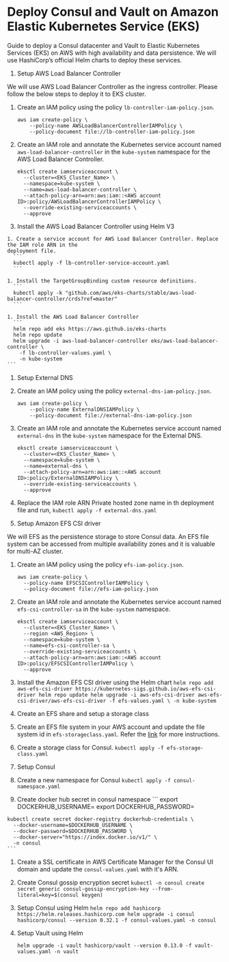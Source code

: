 # Deploy Consul and Vault on Amazon Elastic Kubernetes Service (EKS)

Guide to deploy a Consul datacenter and Vault to Elastic Kubernetes Services (EKS) on AWS with high 
availability and data persistence. We will use HashiCorp’s official Helm charts to deploy these
services.

1. Setup AWS Load Balancer Controller

We will use AWS Load Balancer Controller as the ingress controller. Please follow the below steps 
to deploy it to EKS cluster.

  1. Create an IAM policy using the policy `lb-controller-iam-policy.json`.
      ```  
      aws iam create-policy \
          --policy-name AWSLoadBalancerControllerIAMPolicy \
          --policy-document file://lb-controller-iam-policy.json
      ```
  1. Create an IAM role and annotate the Kubernetes service account named 
`aws-load-balancer-controller` in the `kube-system` namespace for the AWS Load Balancer Controller.
      ```
      eksctl create iamserviceaccount \
        --cluster=<EKS_Cluster_Name> \
        --namespace=kube-system \
        --name=aws-load-balancer-controller \
        --attach-policy-arn=arn:aws:iam::<AWS account ID>:policy/AWSLoadBalancerControllerIAMPolicy \
        --override-existing-serviceaccounts \
        --approve  
      ```

  1. Install the AWS Load Balancer Controller using Helm V3

    1. Create a service account for AWS Load Balancer Controller. Replace the IAM role ARN in the
    deployment file.
      ``` 
      kubectl apply -f lb-controller-service-account.yaml
      ```

    1. Install the TargetGroupBinding custom resource definitions.
      ```
      kubectl apply -k "github.com/aws/eks-charts/stable/aws-load-balancer-controller/crds?ref=master"
      ```

    1. Install the AWS Load Balancer Controller
      ```
      helm repo add eks https://aws.github.io/eks-charts
      helm repo update
      helm upgrade -i aws-load-balancer-controller eks/aws-load-balancer-controller \
        -f lb-controller-values.yaml \
        -n kube-system
    ```

1. Setup External DNS

  1. Create an IAM policy using the policy `external-dns-iam-policy.json`.
      ```  
      aws iam create-policy \
          --policy-name ExternalDNSIAMPolicy \
          --policy-document file://external-dns-iam-policy.json
      ```
  1. Create an IAM role and annotate the Kubernetes service account named  `external-dns` in the
   `kube-system` namespace for the External DNS.
      ```
      eksctl create iamserviceaccount \
        --cluster=<EKS_Cluster_Name> \
        --namespace=kube-system \
        --name=external-dns \
        --attach-policy-arn=arn:aws:iam::<AWS account ID>:policy/ExternalDNSIAMPolicy \
        --override-existing-serviceaccounts \
        --approve  
      ```

  1. Replace the IAM role ARN Private hosted zone name in th deployment file and run,
    ```
    kubectl apply -f external-dns.yaml
    ```

1. Setup Amazon EFS CSI driver

We will EFS as the persistence storage to store Consul data. An EFS file system can be accessed 
from multiple availability zones and it is valuable for multi-AZ cluster.

  1. Create an IAM policy using the policy `efs-iam-policy.json`.
      ```  
      aws iam create-policy \ 
        --policy-name EFSCSIControllerIAMPolicy \ 
        --policy-document file://efs-iam-policy.json 
      ```

  1. Create an IAM role and annotate the Kubernetes service account named `efs-csi-controller-sa` 
  in the `kube-system` namespace.
      ```
      eksctl create iamserviceaccount \ 
        --cluster=<EKS_Cluster_Name> \ 
        --region <AWS_Region> \ 
        --namespace=kube-system \ 
        --name=efs-csi-controller-sa \ 
        --override-existing-serviceaccounts \ 
        --attach-policy-arn=arn:aws:iam::<AWS account ID>:policy/EFSCSIControllerIAMPolicy \ 
        --approve
      ```

  1. Install the Amazon EFS CSI driver using the Helm chart
    ```
    helm repo add aws-efs-csi-driver https://kubernetes-sigs.github.io/aws-efs-csi-driver
    helm repo update
    helm upgrade -i aws-efs-csi-driver aws-efs-csi-driver/aws-efs-csi-driver -f efs-values.yaml \
    -n kube-system
    ```

1. Create an EFS share and setup a storage class

  1. Create an EFS file system in your AWS account and update the file system id in 
  `efs-storageclass.yaml`. Refer the [link](https://docs.aws.amazon.com/efs/latest/ug/gs-step-two-create-efs-resources.html) 
  for more instructions.

  1. Create a storage class for Consul.
    ```
    kubectl apply -f efs-storage-class.yaml
    ```

1. Setup Consul

  1. Create a new namespace for Consul
    ```
    kubectl apply -f consul-namespace.yaml
    ```

  1. Create docker hub secret in consul namespace
    ```
    export DOCKERHUB_USERNAME=<USERNAME>
    export DOCKERHUB_PASSWORD=<PASSWORD>

    kubectl create secret docker-registry dockerhub-credentials \
      --docker-username=$DOCKERHUB_USERNAME \
      --docker-password=$DOCKERHUB_PASSWORD \
      --docker-server="https://index.docker.io/v1/" \
      -n consul
    ```

  1. Create a SSL certificate in AWS Certificate Manager for the Consul UI domain and update the
   `consul-values.yaml` with it's ARN.

  1. Create Consul gossip encryption secret
    ```
    kubectl -n consul create secret generic consul-gossip-encryption-key --from-literal=key=$(consul keygen)
    ```

  1. Setup Consul using Helm
    ```
    helm repo add hashicorp https://helm.releases.hashicorp.com
    helm upgrade -i consul hashicorp/consul --version 0.32.1 -f consul-values.yaml -n consul
    ```

1. Setup Vault using Helm
    ```
    helm upgrade -i vault hashicorp/vault --version 0.13.0 -f vault-values.yaml -n vault
    ```
